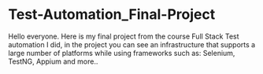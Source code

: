 
# Test-Automation_Final-Project

Hello everyone.
Here is my final project from the course Full Stack Test automation I did, in the project you can see an infrastructure that supports a large number of platforms while using frameworks such as: Selenium, TestNG, Appium and more..

